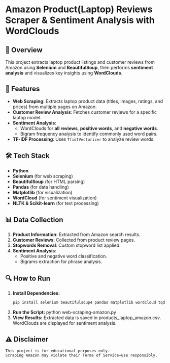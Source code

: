 # Amazon Product(Laptop) Reviews Scraper & Sentiment Analysis with WordClouds

## 📌 Overview
This project extracts laptop product listings and customer reviews from Amazon using **Selenium** and **BeautifulSoup**, then performs **sentiment analysis** and visualizes key insights using **WordClouds**.

## 🚀 Features
- **Web Scraping**: Extracts laptop product data (titles, images, ratings, and prices) from multiple pages on Amazon.
- **Customer Review Analysis**: Fetches customer reviews for a specific laptop model.
- **Sentiment Analysis**:
  - WordClouds for **all reviews**, **positive words**, and **negative words**.
  - Bigram frequency analysis to identify commonly used word pairs.
- **TF-IDF Processing**: Uses `TfidfVectorizer` to analyze review words.

## 🛠️ Tech Stack
- **Python**
- **Selenium** (for web scraping)
- **BeautifulSoup** (for HTML parsing)
- **Pandas** (for data handling)
- **Matplotlib** (for visualization)
- **WordCloud** (for sentiment visualization)
- **NLTK & Scikit-learn** (for text processing)

## 📊 Data Collection
1. **Product Information**: Extracted from Amazon search results.
2. **Customer Reviews**: Collected from product review pages.
3. **Stopwords Removal**: Custom stopword list applied.
4. **Sentiment Analysis**:
   - Positive and negative word classification.
   - Bigrams extraction for phrase analysis.

## 🔍 How to Run
1. **Install Dependencies:**
   ```bash
   pip install selenium beautifulsoup4 pandas matplotlib wordcloud tqdm nltk scikit-learn
2. **Run the Script:**
       python web-scraping-amazon.py
3. **View Results:**
       Extracted data is saved in products_laptop_amazon.csv.
       WordClouds are displayed for sentiment analysis.
## ⚠️ Disclaimer
    This project is for educational purposes only.
    Scraping Amazon may violate their Terms of Service—use responsibly.
